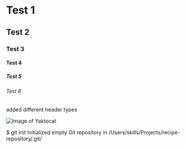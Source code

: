 # Test 1
## Test 2
### Test 3
#### Test 4
##### Test 5
###### Test 6

added different header types 


![Image of Yaktocat](https://octodex.github.com/images/yaktocat.png)

$ git init
Initialized empty Git repository in /Users/skills/Projects/recipe-repository/.git/
